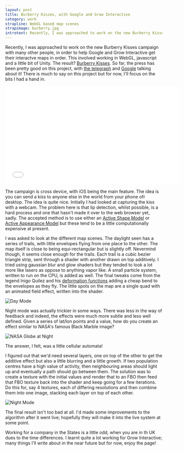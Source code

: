 ```yaml
---
layout: post
title: Burberry Kisses, with Google and Grow Interactive
category: work
strapline: WebGL based map scenes
strapimage: burberry.jpg
introtext: Recently, I was approached to work on the new Burberry Kisses campaign with many other people, in order to help Google and Grow Interactive get their interactve maps in order.This involved working in WebGL, javascript and a little bit of Unity.
---
```


Recently, I was approached to work on the new Burberry Kisses campaign with many other people, in order to help Google and Grow Interactive get their interactve maps in order. This involved working in WebGL, javascript and a little bit of Unity. The result? [Burberry Kisses](http://kisses.burberry.com). So far, the press has been pretty good on this project, with [the telegraph](http://fashion.telegraph.co.uk/news-features/TMG10113717/Sealed-with-a-kiss-Burberrys-latest-innovation.html) and [Google](http://googleblog.blogspot.co.uk/2013/06/art-copy-code-sending-kisses-around.html) talking about it! There is much to say on this project but for now, I'll focus on the bits I had a hand in.

<iframe width="560" height="315" src="//www.youtube.com/embed/LRiZMVEIhas" frameborder="0" allowfullscreen></iframe>

The campaign is cross device, with iOS being the main feature. The idea is you can send a kiss to anyone else in the world from your phone ofr desktop. The idea is quite nice. Initially I had looked at capturing the kiss with a webcam. The problem here is that lip detection, whilst possible, is a hard process and one that hasn't made it over to the web browser yet, sadly. The accepted method is to use either an [Active Shape Model](http://en.wikipedia.org/wiki/Active_shape_model) or [Active Appearance Model](http://en.wikipedia.org/wiki/Active_appearance_model) but these tend to be a little computationally expensive at present.

I was asked to look at the different map scenes. The daylight seen has a series of trails, with little envelopes flying from one place to the other. The map itself is close to being equi-rectangular but is slightly off. Nevermind though, it seems close enough for the trails. Each trail is a cubic bezier triangle strip, sent through a shader with another drawn on top additively. I tried using gaussian blur and glow shaders but they tended to look a lot more like lasers as oppose to anything vapor like. A small particle system, written to run on the CPU, is added as well. The final tweaks come from the legend Inigo Quilez and his [deformation functions](http://www.iquilezles.org/www/articles/distfunctions/distfunctions.htm) adding a cheap bend to the envelopes as they fly. The little spots on the map are a single quad with an animated field effect, written into the shader.

![Day Mode](http://farm8.staticflickr.com/7290/9270441620_4dd2e4a3c7.jpg)

Night mode was actually trickier in some ways. There was less in the way of feedback and indeed, the effects were much more subtle and less well defined. Given a series of lat/lon points and a value, how do you create an effect similar to NASA's famous Black Marble image?


![NASA Globe at Night](http://sociable.co/wp-content/uploads/2012/12/NASA-earth-at-night.jpg)

The answer, I felt, was a little cellular automata!

I figured out that we'd need several layers, one on top of the other to get the additive effect but also a little blurring and a little growth. If two population centres have a high value of activity, then neighbouring areas should light up and eventually a path should go between them. The solution was to create a texture with the initial values and render that to an FBO then feed that FBO texture back into the shader and keep going for a few iterations. Do this for, say 4 textures, each of differing resolutions and then combine them into one image, stacking each layer on top of each other.

![Night Mode](http://farm6.staticflickr.com/5442/9270441650_a426b4276c.jpg) 

The final result isn't too bad at all. I'd made some improvements to the algorithm after it went live; hopefully they will make it into the live system at some point.

Working for a company in the States is a little odd, when you are in th UK dues to the time differences. I learnt quite a lot working for Grow Interactive; many things I'll write about in the near future but for now, enjoy the page!